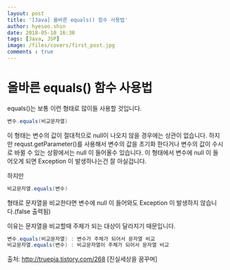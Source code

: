 ```yaml
---
layout: post
title: '[Java] 올바른 equals() 함수 사용법'
author: hyesoo.shin
date: 2018-05-10 16:30
tags: [Java, JSP]
image: /files/covers/first_post.jpg
comments : true
---
```


# 올바른 equals() 함수 사용법

equals()는 보통 이런 형태로 많이들 사용할 것입니다.
```Java
변수.equals(비교문자열)
```
이 형태는 변수의 값이 절대적으로 null이 나오지 않을 경우에는 상관이 없습니다.
하지만 requst.getParameter()를 사용해서 변수의 값을 초기화 한다거나 변수의 값이 수시로 바뀔 수 있는 상황에서는 null 이 들어올수 있습니다.
이 형태에서 변수에 null 이 들어오게 되면 Exception 이 발생하나는건 잘 아실겁니다.



하지만
```Java
비교문자열.equals(변수)
```
형태로 문자열을 비교한다면 변수에 null 이 들어와도 Exception 이 발생하지 않습니다.(false 출력됨)



이유는 문자열을 비교할때 주체가 되는 대상이 달라지기 때문입니다.
```Java
변수.equals(비교문자열) : 변수가 주체가 되어서 문자열 비교
비교문자열.equals(변수) : 비교문자열이 주체가 되어서 문자열 비교
```

출처: http://truepia.tistory.com/268 [진실세상을 꿈꾸며]
